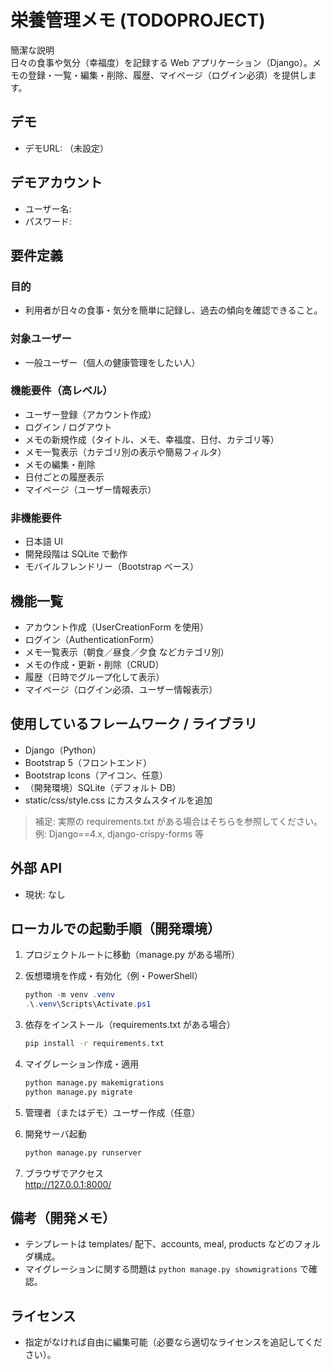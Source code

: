 # 栄養管理メモ (TODOPROJECT)

簡潔な説明  
日々の食事や気分（幸福度）を記録する Web アプリケーション（Django）。メモの登録・一覧・編集・削除、履歴、マイページ（ログイン必須）を提供します。

## デモ
- デモURL: （未設定）

## デモアカウント
- ユーザー名:  
- パスワード:   

## 要件定義
### 目的
- 利用者が日々の食事・気分を簡単に記録し、過去の傾向を確認できること。

### 対象ユーザー
- 一般ユーザー（個人の健康管理をしたい人）

### 機能要件（高レベル）
- ユーザー登録（アカウント作成）
- ログイン / ログアウト
- メモの新規作成（タイトル、メモ、幸福度、日付、カテゴリ等）
- メモ一覧表示（カテゴリ別の表示や簡易フィルタ）
- メモの編集・削除
- 日付ごとの履歴表示
- マイページ（ユーザー情報表示）

### 非機能要件
- 日本語 UI
- 開発段階は SQLite で動作
- モバイルフレンドリー（Bootstrap ベース）

## 機能一覧
- アカウント作成（UserCreationForm を使用）
- ログイン（AuthenticationForm）
- メモ一覧表示（朝食／昼食／夕食 などカテゴリ別）
- メモの作成・更新・削除（CRUD）
- 履歴（日時でグループ化して表示）
- マイページ（ログイン必須、ユーザー情報表示）

## 使用しているフレームワーク / ライブラリ
- Django（Python）
- Bootstrap 5（フロントエンド）
- Bootstrap Icons（アイコン、任意）
- （開発環境）SQLite（デフォルト DB）
- static/css/style.css にカスタムスタイルを追加

> 補足: 実際の requirements.txt がある場合はそちらを参照してください。例: Django==4.x, django-crispy-forms 等

## 外部 API
- 現状: なし

## ローカルでの起動手順（開発環境）
1. プロジェクトルートに移動（manage.py がある場所）
2. 仮想環境を作成・有効化（例・PowerShell）
   ```powershell
   python -m venv .venv
   .\.venv\Scripts\Activate.ps1
   ```
3. 依存をインストール（requirements.txt がある場合）
   ```bash
   pip install -r requirements.txt
   ```
4. マイグレーション作成・適用
   ```bash
   python manage.py makemigrations
   python manage.py migrate
   ```
5. 管理者（またはデモ）ユーザー作成（任意）
   
6. 開発サーバ起動
   ```bash
   python manage.py runserver
   ```
7. ブラウザでアクセス  
   http://127.0.0.1:8000/

## 備考（開発メモ）
- テンプレートは templates/ 配下、accounts, meal, products などのフォルダ構成。  
- マイグレーションに関する問題は `python manage.py showmigrations` で確認。

## ライセンス
- 指定がなければ自由に編集可能（必要なら適切なライセンスを追記してください）。